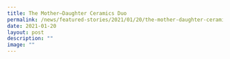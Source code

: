 ```yaml
---
title: The Mother–Daughter Ceramics Duo
permalink: /news/featured-stories/2021/01/20/the-mother-daughter-ceramics-duo/
date: 2021-01-20
layout: post
description: ""
image: ""
---
```


